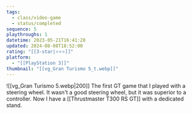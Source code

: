 ```yaml
---
tags:
  - class/video-game
  - status/completed
sequence: 5
playthroughs: 1
datetime: 2023-05-21T16:41:28
updated: 2024-08-08T18:52:00
rating: "[[3-star|⭐️⭐️⭐️]]"
platform:
  - "[[PlayStation 3]]"
thumbnail: "[[vg_Gran Turismo 5_t.webp]]"
---
```

![[vg_Gran Turismo 5.webp|200]]
The first GT game that I played with a steering wheel. It wasn't a good steering wheel, but it was superior to a controller. Now I have a [[Thrustmaster T300 RS GT]] with a dedicated stand.